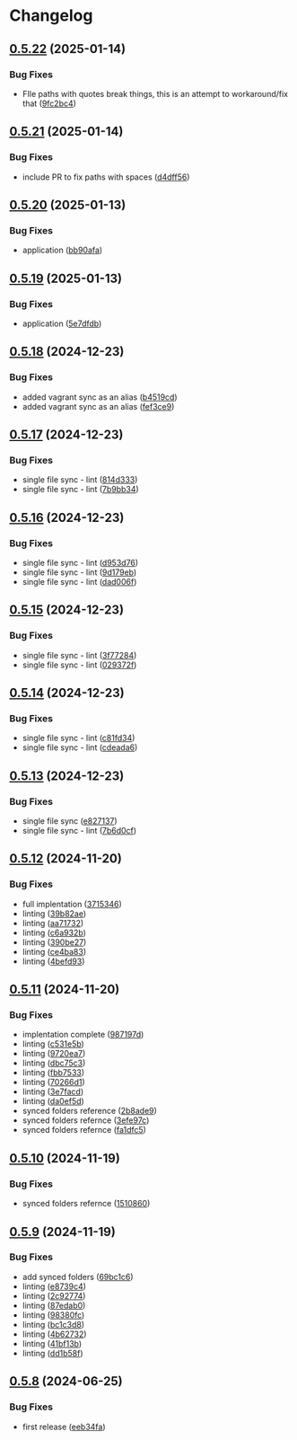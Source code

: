 # Changelog

## [0.5.22](https://github.com/STARTcloud/vagrant-scp-sync/compare/v0.5.21...v0.5.22) (2025-01-14)


### Bug Fixes

* FIle paths with quotes break things, this is an attempt to workaround/fix that ([9fc2bc4](https://github.com/STARTcloud/vagrant-scp-sync/commit/9fc2bc4ca84034819aab90cc7aa9423979134fb8))

## [0.5.21](https://github.com/STARTcloud/vagrant-scp-sync/compare/v0.5.20...v0.5.21) (2025-01-14)


### Bug Fixes

* include PR to fix paths with spaces ([d4dff56](https://github.com/STARTcloud/vagrant-scp-sync/commit/d4dff5695d7b1962f667a95839e75e74c58ddffd))

## [0.5.20](https://github.com/STARTcloud/vagrant-scp-sync/compare/v0.5.19...v0.5.20) (2025-01-13)


### Bug Fixes

* application ([bb90afa](https://github.com/STARTcloud/vagrant-scp-sync/commit/bb90afae8ab9f29f28d26386ba48d0110bd1cdeb))

## [0.5.19](https://github.com/STARTcloud/vagrant-scp-sync/compare/v0.5.18...v0.5.19) (2025-01-13)


### Bug Fixes

* application ([5e7dfdb](https://github.com/STARTcloud/vagrant-scp-sync/commit/5e7dfdb466a633aa1d2019ba109c86571d47450f))

## [0.5.18](https://github.com/STARTcloud/vagrant-scp-sync/compare/v0.5.17...v0.5.18) (2024-12-23)


### Bug Fixes

* added vagrant sync as an alias ([b4519cd](https://github.com/STARTcloud/vagrant-scp-sync/commit/b4519cd9a0cd1e4b00481266ab91196392fcb277))
* added vagrant sync as an alias ([fef3ce9](https://github.com/STARTcloud/vagrant-scp-sync/commit/fef3ce994a291d0b1c795af3101049b325740510))

## [0.5.17](https://github.com/STARTcloud/vagrant-scp-sync/compare/v0.5.16...v0.5.17) (2024-12-23)


### Bug Fixes

* single file sync - lint ([814d333](https://github.com/STARTcloud/vagrant-scp-sync/commit/814d333a78b41e7d7e62b69086abd36d3182c0cd))
* single file sync - lint ([7b9bb34](https://github.com/STARTcloud/vagrant-scp-sync/commit/7b9bb345c8137030f83a438aa6e101e07be3d7fb))

## [0.5.16](https://github.com/STARTcloud/vagrant-scp-sync/compare/v0.5.15...v0.5.16) (2024-12-23)


### Bug Fixes

* single file sync - lint ([d953d76](https://github.com/STARTcloud/vagrant-scp-sync/commit/d953d761e37668f77d2b8d2c4417a3351bd260e8))
* single file sync - lint ([9d179eb](https://github.com/STARTcloud/vagrant-scp-sync/commit/9d179eb36d01b85c75aade4a04a59eae8280264b))
* single file sync - lint ([dad006f](https://github.com/STARTcloud/vagrant-scp-sync/commit/dad006fa9da87ac57a79a95124a741f9183a67f0))

## [0.5.15](https://github.com/STARTcloud/vagrant-scp-sync/compare/v0.5.14...v0.5.15) (2024-12-23)


### Bug Fixes

* single file sync - lint ([3f77284](https://github.com/STARTcloud/vagrant-scp-sync/commit/3f772846fee7d2a42b7ffa6cfcc4bf4547e09466))
* single file sync - lint ([029372f](https://github.com/STARTcloud/vagrant-scp-sync/commit/029372fbb906281ee70d0bcae800f71b73f88f73))

## [0.5.14](https://github.com/STARTcloud/vagrant-scp-sync/compare/v0.5.13...v0.5.14) (2024-12-23)


### Bug Fixes

* single file sync - lint ([c81fd34](https://github.com/STARTcloud/vagrant-scp-sync/commit/c81fd346a8ac76dba78244c18c0a7779baadbcf1))
* single file sync - lint ([cdeada6](https://github.com/STARTcloud/vagrant-scp-sync/commit/cdeada62478832d464b4baf73cc5c87eea58901c))

## [0.5.13](https://github.com/STARTcloud/vagrant-scp-sync/compare/v0.5.12...v0.5.13) (2024-12-23)


### Bug Fixes

* single file sync ([e827137](https://github.com/STARTcloud/vagrant-scp-sync/commit/e827137d3b5c64a1e226188ee29b04c205b8a855))
* single file sync - lint ([7b6d0cf](https://github.com/STARTcloud/vagrant-scp-sync/commit/7b6d0cf504ce0bf93f8e1ed0470b8755721ff23b))

## [0.5.12](https://github.com/STARTcloud/vagrant-scp-sync/compare/v0.5.11...v0.5.12) (2024-11-20)


### Bug Fixes

* full implentation ([3715346](https://github.com/STARTcloud/vagrant-scp-sync/commit/3715346080fe36ccc08fb401770ef59de13c82ab))
* linting ([39b82ae](https://github.com/STARTcloud/vagrant-scp-sync/commit/39b82ae671da035f7bbb3eec693b99f950acc1fc))
* linting ([aa71732](https://github.com/STARTcloud/vagrant-scp-sync/commit/aa717326be49ecd3452e9a793c9bba2146a4efc5))
* linting ([c6a932b](https://github.com/STARTcloud/vagrant-scp-sync/commit/c6a932b9d476d31ea4bc522bd9356f2a273ca9bd))
* linting ([390be27](https://github.com/STARTcloud/vagrant-scp-sync/commit/390be27b4f042ae22e035d2829f236f59cccbced))
* linting ([ce4ba83](https://github.com/STARTcloud/vagrant-scp-sync/commit/ce4ba83954f318062886492f4742950b0b726957))
* linting ([4befd93](https://github.com/STARTcloud/vagrant-scp-sync/commit/4befd9393ff86006291b293534bdefffac5e413b))

## [0.5.11](https://github.com/STARTcloud/vagrant-scp-sync/compare/v0.5.10...v0.5.11) (2024-11-20)


### Bug Fixes

* implentation complete ([987197d](https://github.com/STARTcloud/vagrant-scp-sync/commit/987197d15506d7c11b08af2e279efeb178037b71))
* linting ([c531e5b](https://github.com/STARTcloud/vagrant-scp-sync/commit/c531e5b2137781d6c670dc1cc0053d79a63637b6))
* linting ([9720ea7](https://github.com/STARTcloud/vagrant-scp-sync/commit/9720ea74d683180f213b62dc45c821b3b3e9c615))
* linting ([dbc75c3](https://github.com/STARTcloud/vagrant-scp-sync/commit/dbc75c328c7e5e042d02e8c7472a83e3898b274b))
* linting ([fbb7533](https://github.com/STARTcloud/vagrant-scp-sync/commit/fbb7533ee869bd1d761fd33b365b26bcca9557c7))
* linting ([70266d1](https://github.com/STARTcloud/vagrant-scp-sync/commit/70266d1a4aafe9e68ed9e1f5f0242268f1f3e5cc))
* linting ([3e7facd](https://github.com/STARTcloud/vagrant-scp-sync/commit/3e7facd04a4af7060773e96b6e298a2c0ae0f953))
* linting ([da0ef5d](https://github.com/STARTcloud/vagrant-scp-sync/commit/da0ef5d2435ca6cef31fc626891d1144677a34bb))
* synced folders reference ([2b8ade9](https://github.com/STARTcloud/vagrant-scp-sync/commit/2b8ade9ef7d896e11851eb004ac687031f8dd1a0))
* synced folders refernce ([3efe97c](https://github.com/STARTcloud/vagrant-scp-sync/commit/3efe97c50ea6e18e5aca4876c2fd05003401ddb0))
* synced folders refernce ([fa1dfc5](https://github.com/STARTcloud/vagrant-scp-sync/commit/fa1dfc5a04611ac623b84cd02c7c513fb390936e))

## [0.5.10](https://github.com/STARTcloud/vagrant-scp-sync/compare/v0.5.9...v0.5.10) (2024-11-19)


### Bug Fixes

* synced folders refernce ([1510860](https://github.com/STARTcloud/vagrant-scp-sync/commit/15108609d9424f72046035762b1991d7318ccdf1))

## [0.5.9](https://github.com/STARTcloud/vagrant-scp-sync/compare/v0.5.8...v0.5.9) (2024-11-19)


### Bug Fixes

* add synced folders ([69bc1c6](https://github.com/STARTcloud/vagrant-scp-sync/commit/69bc1c683eddc802746f9e308cc951ad4baaee01))
* linting ([e8739c4](https://github.com/STARTcloud/vagrant-scp-sync/commit/e8739c453433e682d8cefe86b3031a9754f3dec8))
* linting ([2c92774](https://github.com/STARTcloud/vagrant-scp-sync/commit/2c92774f575ad1279a46cc3926c9b5bbf839410a))
* linting ([87edab0](https://github.com/STARTcloud/vagrant-scp-sync/commit/87edab01efdfde25f05d35945bcd5e22c67dad0b))
* linting ([98380fc](https://github.com/STARTcloud/vagrant-scp-sync/commit/98380fcf1b8c234ef5a7e42ced475f3416905681))
* linting ([bc1c3d8](https://github.com/STARTcloud/vagrant-scp-sync/commit/bc1c3d87432320d77c7e47a023f99f63d98e63fa))
* linting ([4b62732](https://github.com/STARTcloud/vagrant-scp-sync/commit/4b62732083b4a7fe516a0c77dec6618bdadd2fa1))
* linting ([41bf13b](https://github.com/STARTcloud/vagrant-scp-sync/commit/41bf13b94d233997755bcf48e60e2e26ac8b9f37))
* linting ([dd1b58f](https://github.com/STARTcloud/vagrant-scp-sync/commit/dd1b58fd7bad93afa9164dcf46e6f3668ee546be))

## [0.5.8](https://github.com/STARTcloud/vagrant-scp-sync/compare/v0.5.7...v0.5.8) (2024-06-25)


### Bug Fixes

* first release ([eeb34fa](https://github.com/STARTcloud/vagrant-scp-sync/commit/eeb34fa0ecb5b851721c6ef21eebc4dfc0733d2f))
